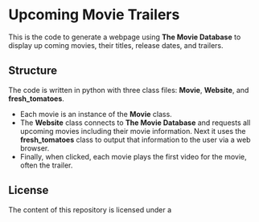 # Upcoming Movie Trailers

This is the code to generate a webpage using **The Movie Database** to display up coming movies, their titles, release dates, and trailers.

## Structure

The code is written in python with three class files: **Movie**, **Website**, and **fresh_tomatoes**.

* Each movie is an instance of the **Movie** class.
* The **Website** class connects to **The Movie Database** and requests all upcoming movies including their movie information.  Next it uses the **fresh_tomatoes** class to output that information to the user via a web browser.
* Finally, when clicked, each movie plays the first video for the movie, often the trailer.

## License

The content of this repository is licensed under a []()
